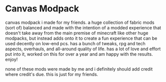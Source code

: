 # Canvas Modpack
canvas modpack i made for my friends. a huge collection of fabric mods (sort of) balanced and made with the intention of a modded experience that doesn't take away from the main premise of minecraft like other huge modpacks, but instead adds onto it to create a fun experience that can be used decently on low-end pcs. has a bunch of tweaks, rpg and tech aspects, overhauls, and all-around quality of life.
has a lot of love and effort put into it, worked on this for over a year and am happy with the results. enjoy!

none of these mods were made by me and i definitely should add credit where credit's due. this is just for my friends.
